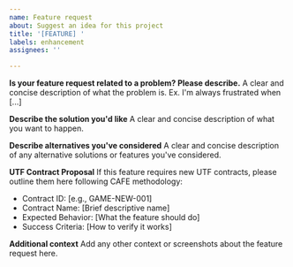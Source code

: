 ```yaml
---
name: Feature request
about: Suggest an idea for this project
title: '[FEATURE] '
labels: enhancement
assignees: ''

---
```


**Is your feature request related to a problem? Please describe.**
A clear and concise description of what the problem is. Ex. I'm always frustrated when [...]

**Describe the solution you'd like**
A clear and concise description of what you want to happen.

**Describe alternatives you've considered**
A clear and concise description of any alternative solutions or features you've considered.

**UTF Contract Proposal**
If this feature requires new UTF contracts, please outline them here following CAFE methodology:
- Contract ID: [e.g., GAME-NEW-001]
- Contract Name: [Brief descriptive name]
- Expected Behavior: [What the feature should do]
- Success Criteria: [How to verify it works]

**Additional context**
Add any other context or screenshots about the feature request here.
